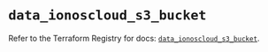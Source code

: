 # `data_ionoscloud_s3_bucket`

Refer to the Terraform Registry for docs: [`data_ionoscloud_s3_bucket`](https://registry.terraform.io/providers/ionos-cloud/ionoscloud/6.7.6/docs/data-sources/s3_bucket).
